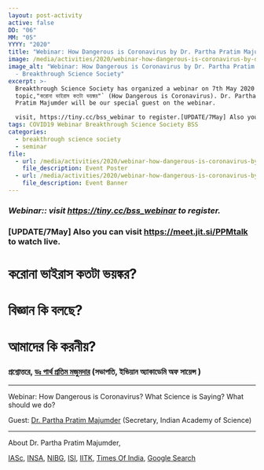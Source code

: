 ```yaml
---
layout: post-activity
active: false
DD: "06"
MM: "05"
YYYY: "2020"
title: "Webinar: How Dangerous is Coronavirus by Dr. Partha Pratim Majumder"
image: /media/activities/2020/webinar-how-dangerous-is-coronavirus-by-dr-partha-pratim-majumder/webinr-how-dangerous-is-coronavirus-dr.-partha-pratim-majumdar.jpg
image_alt: "Webinar: How Dangerous is Coronavirus by Dr. Partha Pratim Majumder
  - Breakthrough Science Society"
excerpt: >-
  Breakthrough Science Society has organized a webinar on 7th May 2020 on the
  topic,"করোনা ভাইরাস কতটা ভয়ঙ্কর"` (How Dangerous is Coronavirus). Dr. Partha
  Pratim Majumder will be our special guest on the webinar.

  visit, https://tiny.cc/bss_webinar to register.[UPDATE/7May] Also you can visit https://meet.jit.si/PPMtalk to watch live
tags: COVID19 Webinar Breakthrough Science Society BSS
categories:
  - breakthrough science society
  - seminar
file:
  - url: /media/activities/2020/webinar-how-dangerous-is-coronavirus-by-dr-partha-pratim-majumder/webinr-how-dangerous-is-coronavirus-dr.-partha-pratim-majumdar.jpg
    file_description: Event Poster
  - url: /media/activities/2020/webinar-how-dangerous-is-coronavirus-by-dr-partha-pratim-majumder/webinar-partha-pratim-majumder-breakthrough-science-society-banner.jpg
    file_description: Event Banner
---
```

### *Webinar:: visit <a href="https://tiny.cc/bss_webinar" target="_blank">https://tiny.cc/bss_webinar</a> to register.*

### **\[UPDATE/7May]** Also you can visit https://meet.jit.si/PPMtalk to watch live.

# **করোনা ভাইরাস কতটা ভয়ঙ্কর?**

# **বিজ্ঞান কি বলছে?**

# **আমাদের কি করনীয়?**

### প্রশ্নোত্তরে, [ডঃ পার্থ প্রতিম মজুমদার](https://www.ias.ac.in/describe/fellow/Majumder,_Prof._Partha_Pratim) (সভাপতি, ইন্ডিয়ান অ্যাকাডেমি অফ সায়েন্স )

<hr>

Webinar: How Dangerous is Coronavirus? What Science is Saying? What should we do?

Guest: [Dr. Partha Pratim Majumder](https://www.ias.ac.in/describe/fellow/Majumder,_Prof._Partha_Pratim) (Secretary, Indian Academy of Science)

<hr>

About Dr. Partha Pratim Majumder,

[IASc](https://www.ias.ac.in/describe/fellow/Majumder,_Prof._Partha_Pratim), [INSA](http://www.insaindia.res.in/detail/P01-1296), [NIBG](https://www.nibmg.ac.in/?q=content/ppm1-research), [ISI](https://www.isical.ac.in/~hgu/partha.htm), [IITK](https://www.cse.iitk.ac.in/users/gj/new/Events/partha.php), [Times Of India](https://www.indiatoday.in/magazine/science-and-technology/story/20110919-indian-scientists-at-forefront-of-research-partha-pratim-majumder-747554-2011-09-10), [Google Search](https://www.indiatoday.in/magazine/science-and-technology/story/20110919-indian-scientists-at-forefront-of-research-partha-pratim-majumder-747554-2011-09-10)
